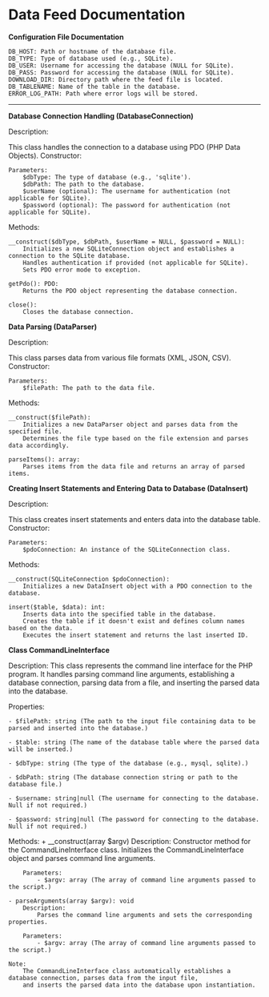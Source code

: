 # Data Feed Documentation

**Configuration File Documentation**

    DB_HOST: Path or hostname of the database file.
    DB_TYPE: Type of database used (e.g., SQLite).
    DB_USER: Username for accessing the database (NULL for SQLite).
    DB_PASS: Password for accessing the database (NULL for SQLite).
    DOWNLOAD_DIR: Directory path where the feed file is located.
    DB_TABLENAME: Name of the table in the database.
    ERROR_LOG_PATH: Path where error logs will be stored.

--------------------------------------------------------------------------------------------------------------------------------

**Database Connection Handling (DatabaseConnection)**

Description:

This class handles the connection to a database using PDO (PHP Data Objects).
Constructor:

    Parameters:
        $dbType: The type of database (e.g., 'sqlite').
        $dbPath: The path to the database.
        $userName (optional): The username for authentication (not applicable for SQLite).
        $password (optional): The password for authentication (not applicable for SQLite).

Methods:

    __construct($dbType, $dbPath, $userName = NULL, $password = NULL):
        Initializes a new SQLiteConnection object and establishes a connection to the SQLite database.
        Handles authentication if provided (not applicable for SQLite).
        Sets PDO error mode to exception.

    getPdo(): PDO:
        Returns the PDO object representing the database connection.

    close():
        Closes the database connection.

**Data Parsing (DataParser)**

Description:

This class parses data from various file formats (XML, JSON, CSV).
Constructor:

    Parameters:
        $filePath: The path to the data file.

Methods:

    __construct($filePath):
        Initializes a new DataParser object and parses data from the specified file.
        Determines the file type based on the file extension and parses data accordingly.

    parseItems(): array:
        Parses items from the data file and returns an array of parsed items.

**Creating Insert Statements and Entering Data to Database (DataInsert)**

Description:

This class creates insert statements and enters data into the database table.
Constructor:

    Parameters:
        $pdoConnection: An instance of the SQLiteConnection class.

Methods:

    __construct(SQLiteConnection $pdoConnection):
        Initializes a new DataInsert object with a PDO connection to the database.

    insert($table, $data): int:
        Inserts data into the specified table in the database.
        Creates the table if it doesn't exist and defines column names based on the data.
        Executes the insert statement and returns the last inserted ID.

**Class CommandLineInterface**

Description:
    This class represents the command line interface for the PHP program. It handles parsing command line arguments,
    establishing a database connection, parsing data from a file, and inserting the parsed data into the database.

Properties:

    - $filePath: string (The path to the input file containing data to be parsed and inserted into the database.)
    
    - $table: string (The name of the database table where the parsed data will be inserted.)
    
    - $dbType: string (The type of the database (e.g., mysql, sqlite).)
    
    - $dbPath: string (The database connection string or path to the database file.)
    
    - $username: string|null (The username for connecting to the database. Null if not required.)
    
    - $password: string|null (The password for connecting to the database. Null if not required.)
    

Methods:
    + __construct(array $argv)
        Description:
            Constructor method for the CommandLineInterface class.
            Initializes the CommandLineInterface object and parses command line arguments.

        Parameters:
            - $argv: array (The array of command line arguments passed to the script.)

    - parseArguments(array $argv): void
        Description:
            Parses the command line arguments and sets the corresponding properties.

        Parameters:
            - $argv: array (The array of command line arguments passed to the script.)

    Note:
        The CommandLineInterface class automatically establishes a database connection, parses data from the input file,
        and inserts the parsed data into the database upon instantiation.
